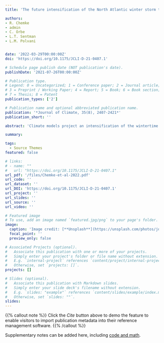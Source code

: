```yaml
---
title: 'The future intensification of the North Atlantic winter storm track: the key role of dynamic ocean coupling'

authors:
- R. Chemke 
- admin 
- C. Orbe
- L.T. Sentman
- L.M. Polvani


date: '2022-03-29T00:00:00Z'
doi: 'https://doi.org/10.1175/JCLI-D-21-0407.1'

# Schedule page publish date (NOT publication's date).
publishDate: '2021-07-26T00:00:00Z'

# Publication type.
# Legend: 0 = Uncategorized; 1 = Conference paper; 2 = Journal article;
# 3 = Preprint / Working Paper; 4 = Report; 5 = Book; 6 = Book section;
# 7 = Thesis; 8 = Patent
publication_types: ['2']

# Publication name and optional abbreviated publication name.
publication: '*Journal of Climate, 35(8), 2407-2421*'
publication_short: ''

abstract: 'Climate models project an intensification of the wintertime North Atlantic Ocean storm track, over its downstream region, by the end of this century. Previous studies have suggested that ocean–atmosphere coupling plays a key role in this intensification, but the precise role of the different components of the coupling has not been explored and quantified. In this paper, using a hierarchy of ocean coupling experiments, we isolate and quantify the respective roles of thermodynamic (changes in surface heat fluxes) and dynamic (changes in ocean heat flux convergence) ocean coupling in the projected intensification of North Atlantic transient eddy kinetic energy (TEKE). We show that dynamic coupling accounts for nearly all of the future TEKE strengthening as it overcomes the much smaller effect of surface heat flux changes to weaken the TEKE. We further show that by reducing the Arctic amplification in the North Atlantic, ocean heat flux convergence increases the meridional temperature gradient aloft, causing a larger eddy growth rate and resulting in the strengthening of North Atlantic TEKE. Our results stress the importance of better monitoring and investigating the changes in ocean heat transport, for improving climate change adaptation strategies.'

summary: 

tags:
  - Source Themes
featured: false

# links:
# - name: ""
#   url: "https://doi.org/10.1175/JCLI-D-21-0407.1"
url_pdf: '/files/Chemke-et-al-2022.pdf'
url_code: ''
url_dataset: ''
url_DOI: 'https://doi.org/10.1175/JCLI-D-21-0407.1'
url_project: ''
url_slides: ''
url_source: ''
url_video: ''

# Featured image
# To use, add an image named `featured.jpg/png` to your page's folder.
image:
  caption: 'Image credit: [**Unsplash**](https://unsplash.com/photos/jdD8gXaTZsc)'
  focal_point: ''
  preview_only: false

# Associated Projects (optional).
#   Associate this publication with one or more of your projects.
#   Simply enter your project's folder or file name without extension.
#   E.g. `internal-project` references `content/project/internal-project/index.md`.
#   Otherwise, set `projects: []`.
projects: []

# Slides (optional).
#   Associate this publication with Markdown slides.
#   Simply enter your slide deck's filename without extension.
#   E.g. `slides: "example"` references `content/slides/example/index.md`.
#   Otherwise, set `slides: ""`.
slides:
---
```


{{% callout note %}}
Click the _Cite_ button above to demo the feature to enable visitors to import publication metadata into their reference management software.
{{% /callout %}}

Supplementary notes can be added here, including [code and math](https://wowchemy.com/docs/content/writing-markdown-latex/).
